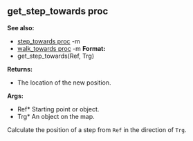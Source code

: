## get_step_towards proc
**See also:**
*   [step_towards proc](/ref/proc/step_towards.md) -m
*   [walk_towards proc](/ref/proc/walk_towards.md) -m<!-- -->
**Format:**
*   get_step_towards(Ref, Trg)
<!-- -->
**Returns:**
*   The location of the new position.
<!-- -->
**Args:**
*   Ref* Starting point or object.
*   Trg* An object on the map.


Calculate the position of a step from `Ref` in the direction of
`Trg`.